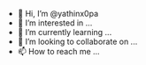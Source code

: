 - 👋 Hi, I’m @yathinx0pa
- 👀 I’m interested in ...
- 🌱 I’m currently learning ...
- 💞️ I’m looking to collaborate on ...
- 📫 How to reach me ...

<!---
yathinx0pa/yathinx0pa is a ✨ special ✨ repository because its `README.md` (this file) appears on your GitHub profile.
You can click the Preview link to take a look at your changes.
--->
